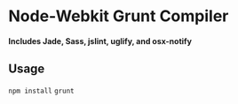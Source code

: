 # Node-Webkit Grunt Compiler
#### Includes Jade, Sass, jslint, uglify, and osx-notify

Usage
-----
```npm install```
```grunt```